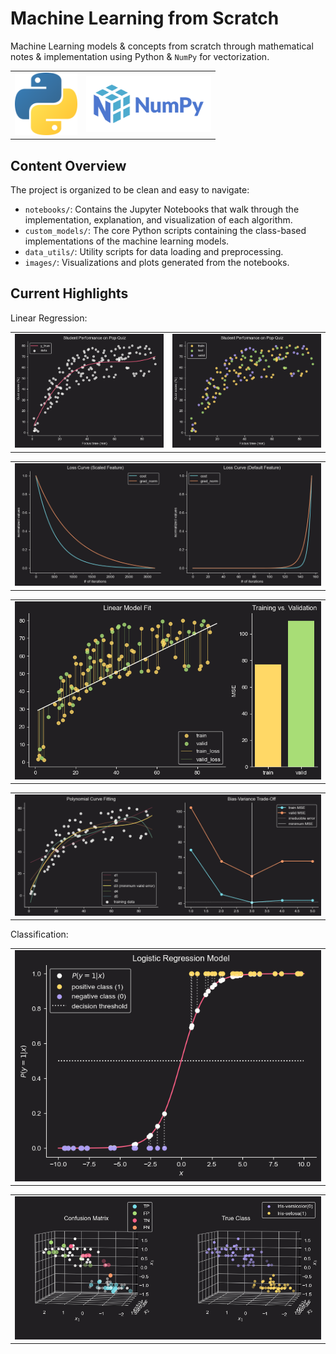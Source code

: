 # Machine Learning from Scratch
Machine Learning models & concepts from scratch through mathematical notes & implementation using Python & `NumPy` for vectorization.

<table align="center">
  <tr>
    <td>
      <img src="./images/python-logo.png" alt="Python logo", width=100>
    </td>
    <td>
      <img src="./images/numpy.png" alt="NumPy logo", width=200>
    </td>
  </tr>
</table>

## Content Overview
The project is organized to be clean and easy to navigate:

* `notebooks/`: Contains the Jupyter Notebooks that walk through the implementation, explanation, and visualization of each algorithm.
* `custom_models/`: The core Python scripts containing the class-based implementations of the machine learning models.
* `data_utils/`: Utility scripts for data loading and preprocessing.
* `images/`: Visualizations and plots generated from the notebooks.

## Current Highlights
Linear Regression:
<table align="center">
  <tr>
    <td>
      <img src="./images/pop_quiz_data.png" alt="Python logo">
    </td>
    <td>
      <img src="./images/train_test_split.png" alt="Python logo">
    </td>
  </tr>
</table>
<table align="center">
  <tr>
    <td>
      <img src="./images/loss_curve.png" alt="Python logo">
    </td>
  </tr>
</table>
<table>
  <tr>
    <td>
      <img src="./images/under_fitting_example.png" alt="Python logo">
    </td>
  </tr>
</table>
    
<table align="center">
  <tr>
    <td>
      <img src="./images/bias-variance_trade-off.png" alt="Python logo">
    </td>
  </tr>
</table>
Classification:
<table align="center"
  <tr>
    <td>
      <img src="./images/logistic_regression_model.png" alt="Python logo">
    </td>
  </tr>
</table>

<table align="center">
  <tr>
    <td>
      <img src="./images/confusion_matrix.png" alt="Python logo">
    </td>
  </tr>
</table>



